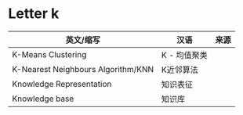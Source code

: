 # Letter k

英文/缩写|汉语|来源
---|---|---
K-Means Clustering|K - 均值聚类|
K-Nearest Neighbours Algorithm/KNN|K近邻算法|
Knowledge Representation|知识表征|
Knowledge base|知识库|

